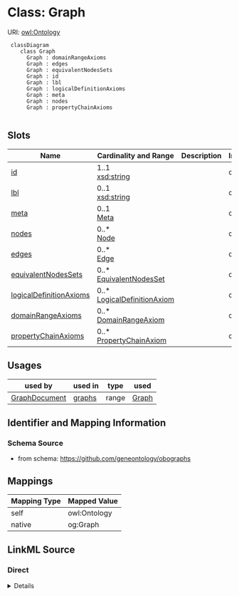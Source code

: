 # Class: Graph



URI: [owl:Ontology](http://www.w3.org/2002/07/owl#Ontology)


```{mermaid}
 classDiagram
    class Graph
      Graph : domainRangeAxioms
      Graph : edges
      Graph : equivalentNodesSets
      Graph : id
      Graph : lbl
      Graph : logicalDefinitionAxioms
      Graph : meta
      Graph : nodes
      Graph : propertyChainAxioms
      
```



<!-- no inheritance hierarchy -->


## Slots

| Name | Cardinality and Range | Description | Inheritance |
| ---  | --- | --- | --- |
| [id](id.md) | 1..1 <br/> [xsd:string](http://www.w3.org/2001/XMLSchema#string) |  | direct |
| [lbl](lbl.md) | 0..1 <br/> [xsd:string](http://www.w3.org/2001/XMLSchema#string) |  | direct |
| [meta](meta.md) | 0..1 <br/> [Meta](Meta.md) |  | direct |
| [nodes](nodes.md) | 0..* <br/> [Node](Node.md) |  | direct |
| [edges](edges.md) | 0..* <br/> [Edge](Edge.md) |  | direct |
| [equivalentNodesSets](equivalentNodesSets.md) | 0..* <br/> [EquivalentNodesSet](EquivalentNodesSet.md) |  | direct |
| [logicalDefinitionAxioms](logicalDefinitionAxioms.md) | 0..* <br/> [LogicalDefinitionAxiom](LogicalDefinitionAxiom.md) |  | direct |
| [domainRangeAxioms](domainRangeAxioms.md) | 0..* <br/> [DomainRangeAxiom](DomainRangeAxiom.md) |  | direct |
| [propertyChainAxioms](propertyChainAxioms.md) | 0..* <br/> [PropertyChainAxiom](PropertyChainAxiom.md) |  | direct |



## Usages

| used by | used in | type | used |
| ---  | --- | --- | --- |
| [GraphDocument](GraphDocument.md) | [graphs](graphs.md) | range | [Graph](Graph.md) |






## Identifier and Mapping Information







### Schema Source


* from schema: https://github.com/geneontology/obographs





## Mappings

| Mapping Type | Mapped Value |
| ---  | ---  |
| self | owl:Ontology |
| native | og:Graph |


## LinkML Source

<!-- TODO: investigate https://stackoverflow.com/questions/37606292/how-to-create-tabbed-code-blocks-in-mkdocs-or-sphinx -->

### Direct

<details>
```yaml
name: Graph
from_schema: https://github.com/geneontology/obographs
rank: 1000
slots:
- id
- lbl
- meta
- nodes
- edges
- equivalentNodesSets
- logicalDefinitionAxioms
- domainRangeAxioms
- propertyChainAxioms
class_uri: owl:Ontology

```
</details>

### Induced

<details>
```yaml
name: Graph
from_schema: https://github.com/geneontology/obographs
rank: 1000
attributes:
  id:
    name: id
    from_schema: https://github.com/geneontology/obographs
    rank: 1000
    identifier: true
    alias: id
    owner: Graph
    domain_of:
    - Graph
    - Node
    range: string
  lbl:
    name: lbl
    from_schema: https://github.com/geneontology/obographs
    rank: 1000
    alias: lbl
    owner: Graph
    domain_of:
    - Graph
    - Node
    range: string
  meta:
    name: meta
    from_schema: https://github.com/geneontology/obographs
    rank: 1000
    alias: meta
    owner: Graph
    domain_of:
    - GraphDocument
    - Graph
    - Node
    - PropertyValue
    - Axiom
    range: Meta
  nodes:
    name: nodes
    from_schema: https://github.com/geneontology/obographs
    rank: 1000
    multivalued: true
    alias: nodes
    owner: Graph
    domain_of:
    - Graph
    range: Node
    inlined: true
    inlined_as_list: true
  edges:
    name: edges
    from_schema: https://github.com/geneontology/obographs
    rank: 1000
    multivalued: true
    alias: edges
    owner: Graph
    domain_of:
    - Graph
    range: Edge
    inlined: true
    inlined_as_list: true
  equivalentNodesSets:
    name: equivalentNodesSets
    from_schema: https://github.com/geneontology/obographs
    rank: 1000
    multivalued: true
    alias: equivalentNodesSets
    owner: Graph
    domain_of:
    - Graph
    range: EquivalentNodesSet
  logicalDefinitionAxioms:
    name: logicalDefinitionAxioms
    from_schema: https://github.com/geneontology/obographs
    rank: 1000
    multivalued: true
    alias: logicalDefinitionAxioms
    owner: Graph
    domain_of:
    - Graph
    range: LogicalDefinitionAxiom
  domainRangeAxioms:
    name: domainRangeAxioms
    from_schema: https://github.com/geneontology/obographs
    rank: 1000
    multivalued: true
    alias: domainRangeAxioms
    owner: Graph
    domain_of:
    - Graph
    range: DomainRangeAxiom
  propertyChainAxioms:
    name: propertyChainAxioms
    from_schema: https://github.com/geneontology/obographs
    rank: 1000
    multivalued: true
    alias: propertyChainAxioms
    owner: Graph
    domain_of:
    - Graph
    range: PropertyChainAxiom
class_uri: owl:Ontology

```
</details>